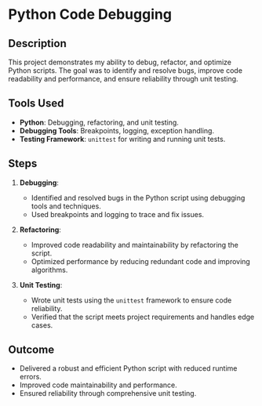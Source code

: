 # Python Code Debugging

## Description
This project demonstrates my ability to debug, refactor, and optimize Python scripts. The goal was to identify and resolve bugs, improve code readability and performance, and ensure reliability through unit testing.

## Tools Used
- **Python**: Debugging, refactoring, and unit testing.
- **Debugging Tools**: Breakpoints, logging, exception handling.
- **Testing Framework**: `unittest` for writing and running unit tests.

## Steps
1. **Debugging**:
   - Identified and resolved bugs in the Python script using debugging tools and techniques.
   - Used breakpoints and logging to trace and fix issues.

2. **Refactoring**:
   - Improved code readability and maintainability by refactoring the script.
   - Optimized performance by reducing redundant code and improving algorithms.

3. **Unit Testing**:
   - Wrote unit tests using the `unittest` framework to ensure code reliability.
   - Verified that the script meets project requirements and handles edge cases.

## Outcome
- Delivered a robust and efficient Python script with reduced runtime errors.
- Improved code maintainability and performance.
- Ensured reliability through comprehensive unit testing.

